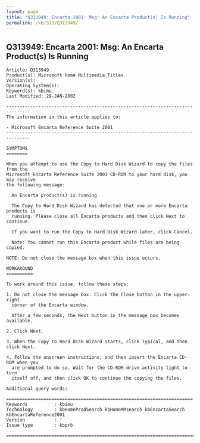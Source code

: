 ```yaml
---
layout: page
title: "Q313949: Encarta 2001: Msg: An Encarta Product(s) Is Running"
permalink: /kb/313/Q313949/
---
```


## Q313949: Encarta 2001: Msg: An Encarta Product(s) Is Running

	Article: Q313949
	Product(s): Microsoft Home Multimedia Titles
	Version(s): 
	Operating System(s): 
	Keyword(s): kbimu
	Last Modified: 29-JAN-2002
	
	-------------------------------------------------------------------------------
	The information in this article applies to:
	
	- Microsoft Encarta Reference Suite 2001 
	-------------------------------------------------------------------------------
	
	SYMPTOMS
	========
	
	When you attempt to use the Copy to Hard Disk Wizard to copy the files from the
	Microsoft Encarta Reference Suite 2001 CD-ROM to your hard disk, you may receive
	the following message:
	
	  An Encarta product(s) is running
	
	  The Copy to Hard Disk Wizard has detected that one or more Encarta products is
	  running. Please close all Encarta products and then click Next to continue.
	
	  If you want to run the Copy to Hard Disk Wizard later, click Cancel.
	
	  Note: You cannot run this Encarta product while files are being copied.
	
	NOTE: Do not close the message box when this issue occurs.
	
	WORKAROUND
	==========
	
	To work around this issue, follow these steps:
	
	1. Do not close the message box. Click the Close button in the upper-right
	  corner of the Encarta window.
	
	  After a few seconds, the Next button in the message box becomes available.
	
	2. Click Next.
	
	3. When the Copy to Hard Disk Wizard starts, click Typical, and then click Next.
	
	4. Follow the onscreen instructions, and then insert the Encarta CD-ROM when you
	  are prompted to do so. Wait for the CD-ROM drive activity light to turn
	  itself off, and then click OK to continue the copying the files.
	
	Additional query words:
	
	======================================================================
	Keywords          : kbimu 
	Technology        : kbHomeProdSearch kbHomeMMsearch kbEncartaSearch kbEncartaReference2001
	Version           : :
	Issue type        : kbprb
	
	=============================================================================
	
